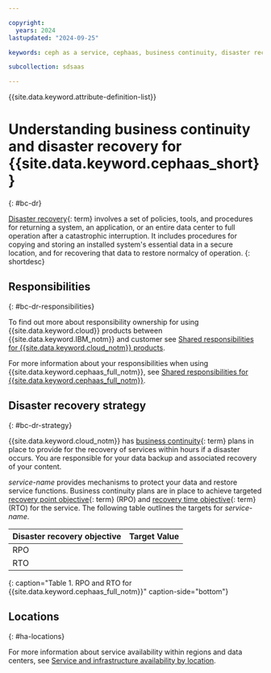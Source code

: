 ```yaml
---

copyright:
  years: 2024
lastupdated: "2024-09-25"

keywords: ceph as a service, cephaas, business continuity, disaster recovery

subcollection: sdsaas

---
```


{{site.data.keyword.attribute-definition-list}}



# Understanding business continuity and disaster recovery for {{site.data.keyword.cephaas_short}}
{: #bc-dr}





[Disaster recovery](#x2113280){: term} involves a set of policies, tools, and procedures for returning a system, an application, or an entire data center to full operation after a catastrophic interruption. It includes procedures for copying and storing an installed system's essential data in a secure location, and for recovering that data to restore normalcy of operation.
{: shortdesc}

## Responsibilities
{: #bc-dr-responsibilities}


To find out more about responsibility ownership for using {{site.data.keyword.cloud}} products between {{site.data.keyword.IBM_notm}} and customer see [Shared responsibilities for {{site.data.keyword.cloud_notm}} products](/docs/overview?topic=overview-shared-responsibilities).



For more information about your responsibilities when using {{site.data.keyword.cephaas_full_notm}}, see [Shared responsibilities for {{site.data.keyword.cephaas_full_notm}}](/docs/_service-name_?topic=yourproduct-full-keyref-responsibilities).

## Disaster recovery strategy
{: #bc-dr-strategy}

{{site.data.keyword.cloud_notm}} has [business continuity](#x3026801){: term} plans in place to provide for the recovery of services within hours if a disaster occurs. You are responsible for your data backup and associated recovery of your content.

_service-name_ provides mechanisms to protect your data and restore service functions. Business continuity plans are in place to achieve targeted [recovery point objective](#x3429911){: term} (RPO) and [recovery time objective](#x3167918){: term} (RTO) for the service. The following table outlines the targets for _service-name_.

| Disaster recovery objective | Target Value   |
|---|---|
|  RPO |   |
|  RTO |   |
{: caption="Table 1. RPO and RTO for {{site.data.keyword.cephaas_full_notm}}" caption-side="bottom"}

## Locations
{: #ha-locations}

For more information about service availability within regions and data centers, see [Service and infrastructure availability by location](/docs/overview?topic=overview-services_region).
